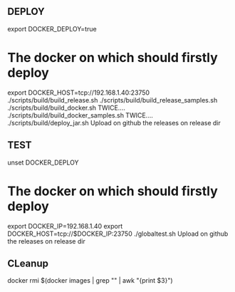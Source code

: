 ## DEPLOY

export DOCKER_DEPLOY=true
# The docker on which should firstly deploy
export DOCKER_HOST=tcp://192.168.1.40:23750
./scripts/build/build_release.sh
./scripts/build/build_release_samples.sh
./scripts/build/build_docker.sh  TWICE....
./scripts/build/build_docker_samples.sh  TWICE....
./scripts/build/deploy_jar.sh
Upload on github the releases on release dir


## TEST

unset DOCKER_DEPLOY
# The docker on which should firstly deploy
export DOCKER_IP=192.168.1.40
export DOCKER_HOST=tcp://$DOCKER_IP:23750
./globaltest.sh
Upload on github the releases on release dir


## CLeanup

docker rmi $(docker images | grep "<none>" | awk "{print $3}")
